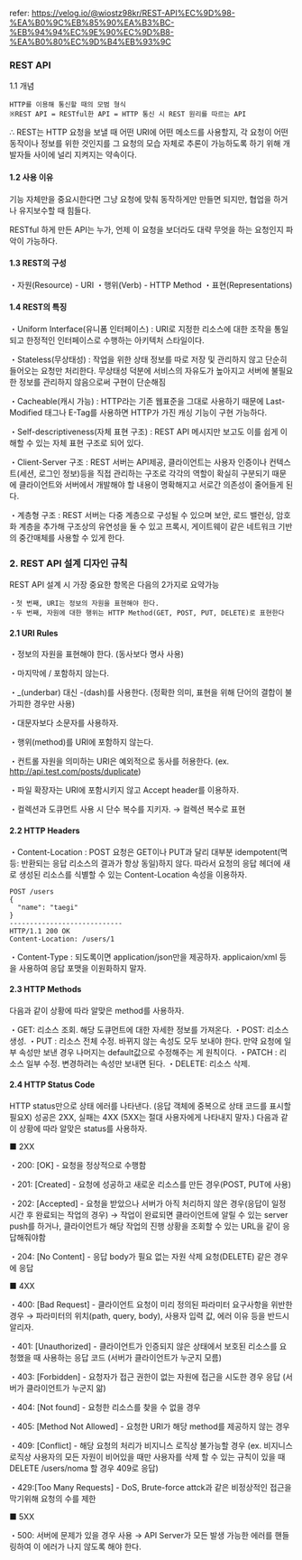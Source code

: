 refer: https://velog.io/@wiostz98kr/REST-API%EC%9D%98-%EA%B0%9C%EB%85%90%EA%B3%BC-%EB%94%94%EC%9E%90%EC%9D%B8-%EA%B0%80%EC%9D%B4%EB%93%9C

### REST API

1.1 개념
```
HTTP를 이용해 통신할 때의 모범 형식
※REST API = RESTful한 API = HTTP 통신 시 REST 원리를 따르는 API
```

∴ REST는 HTTP 요청을 보낼 때 어떤 URI에 어떤 메소드를 사용할지, 각 요청이 어떤 동작이나 정보를 위한 것인지를 
그 요청의 모습 자체로 추론이 가능하도록 하기 위해 개발자들 사이에 널리 지켜지는 약속이다.  


#### 1.2 사용 이유
기능 자체만을 중요시한다면 그냥 요청에 맞춰 동작하게만 만들면 되지만, 협업을 하거나 유지보수할 때 힘들다.

RESTful 하게 만든 API는 누가, 언제 이 요청을 보더라도 대략 무엇을 하는 요청인지 파악이 가능하다.  




#### 1.3 REST의 구성
・자원(Resource) - URI
・행위(Verb) - HTTP Method
・표현(Representations)



#### 1.4 REST의 특징
・Uniform Interface(유니폼 인터페이스)
: URI로 지정한 리소스에 대한 조작을 통일되고 한정적인 인터페이스로 수행하는 아키텍처 스타일이다.

・Stateless(무상태성)
: 작업을 위한 상태 정보를 따로 저장 및 관리하지 않고 단순히 들어오는 요청만 처리한다. 무상태성 덕분에 서비스의 자유도가 높아지고 서버에 불필요한 정보를 관리하지 않음으로써 구현이 단순해짐

・Cacheable(캐시 가능)
: HTTP라는 기존 웹표준을 그대로 사용하기 때문에 Last-Modified 태그나 E-Tag를 사용하면 HTTP가 가진 캐싱 기능이 구현 가능하다.

・Self-descriptiveness(자체 표현 구조)
: REST API 메시지만 보고도 이를 쉽게 이해할 수 있는 자체 표현 구조로 되어 있다.

・Client-Server 구조
: REST 서버는 API제공, 클라이언트는 사용자 인증이나 컨텍스트(세션, 로그인 정보)등을 직접 관리하는 구조로 각각의 역할이 확실히 구분되기 때문에 클라이언트와 서버에서 개발해야 할 내용이 명확해지고 서로간 의존성이 줄어들게 된다.

・계층형 구조
: REST 서버는 다중 계층으로 구성될 수 있으며 보안, 로드 밸런싱, 암호화 계층을 추가해 구조상의 유연성을 둘 수 있고 프록시, 게이트웨이 같은 네트워크 기반의 중간매체를 사용할 수 있게 한다.


### 2. REST API 설계 디자인 규칙
REST API 설계 시 가장 중요한 항목은 다음의 2가지로 요약가능
```
・첫 번째, URI는 정보의 자원을 표현해야 한다.
・두 번째, 자원에 대한 행위는 HTTP Method(GET, POST, PUT, DELETE)로 표현한다
```


#### 2.1 URI Rules
・정보의 자원을 표현해야 한다. (동사보다 명사 사용)

・마지막에 / 포함하지 않는다.

・_(underbar) 대신 -(dash)를 사용한다. (정확한 의미, 표현을 위해 단어의 결합이 불가피한 경우만 사용)

・대문자보다 소문자를 사용하자.

・행위(method)를 URI에 포함하지 않는다.

・컨트롤 자원을 의미하는 URI은 예외적으로 동사를 허용한다.
(ex. http://api.test.com/posts/duplicate)

・파일 확장자는 URI에 포함시키지 않고 Accept header를 이용하자.

・컬렉션과 도큐먼트 사용 시 단수 복수를 지키자. → 컬렉션 복수로 표현


#### 2.2 HTTP Headers
・Content-Location
: POST 요청은 GET이나 PUT과 달리 대부분 idempotent(멱등: 반환되는 응답 리소스의 결과가 항상 동일)하지 않다. 따라서 요청의 응답 헤더에 새로 생성된 리소스를 식별할 수 있는 Content-Location 속성을 이용하자.
```
POST /users
{
  "name": "taegi"
}
----------------------------
HTTP/1.1 200 OK
Content-Location: /users/1
```

・Content-Type
: 되도록이면 application/json만을 제공하자. applicaion/xml 등을 사용하여 응답 포맷을 이원화하지 말자.


#### 2.3 HTTP Methods
다음과 같이 상황에 따라 알맞은 method를 사용하자.

・GET: 리소스 조회. 해당 도큐먼트에 대한 자세한 정보를 가져온다.
・POST: 리소스 생성.
・PUT : 리소스 전체 수정. 바뀌지 않는 속성도 모두 보내야 한다. 만약 요청에 일부 속성만 보낸 경우 나머지는 default값으로 수정해주는 게 원칙이다.
・PATCH : 리소스 일부 수정. 변경하려는 속성만 보내면 된다.
・DELETE: 리소스 삭제.


#### 2.4 HTTP Status Code
HTTP status만으로 상태 에러를 나타낸다. (응답 객체에 중복으로 상태 코드를 표시할 필요X)
성공은 2XX, 실패는 4XX (5XX는 절대 사용자에게 나타내지 말자.)
다음과 같이 상황에 따라 알맞은 status를 사용하자.


■ 2XX

・200: [OK] - 요청을 정상적으로 수행함

・201: [Created] - 요청에 성공하고 새로운 리소스를 만든 경우(POST, PUT에 사용)

・202: [Accepted] - 요청을 받았으나 서버가 아직 처리하지 않은 경우(응답이 일정 시간 후 완료되는 작업의 경우)
→ 작업이 완료되면 클라이언트에 알릴 수 있는 server push를 하거나, 클라이언트가 해당 작업의 진행 상황을 조회할 수 있는 URL을 같이 응답해줘야함

・204: [No Content] - 응답 body가 필요 없는 자원 삭제 요청(DELETE) 같은 경우에 응답


■ 4XX

・400: [Bad Request] - 클라이언트 요청이 미리 정의된 파라미터 요구사항을 위반한 경우
→ 파라미터의 위치(path, query, body), 사용자 입력 값, 에러 이유 등을 반드시 알리자.

・401: [Unauthorized] - 클라이언트가 인증되지 않은 상태에서 보호된 리소스를 요청했을 때 사용하는 응답 코드 (서버가 클라이언트가 누군지 모름)

・403: [Forbidden] - 요청자가 접근 권한이 없는 자원에 접근을 시도한 경우 응답 (서버가 클라이언트가 누군지 앎)

・404: [Not found] - 요청한 리소스를 찾을 수 없을 경우

・405: [Method Not Allowed] - 요청한 URI가 해당 method를 제공하지 않는 경우

・409: [Conflict] - 해당 요청의 처리가 비지니스 로직상 불가능할 경우
(ex. 비지니스 로직상 사용자의 모든 자원이 비어있을 때만 사용자를 삭제 할 수 있는 규칙이 있을 때 DELETE /users/noma 할 경우 409로 응답)

・429:[Too Many Requests] - DoS, Brute-force attck과 같은 비정상적인 접근을 막기위해 요청의 수를 제한



■ 5XX

・500: 서버에 문제가 있을 경우 사용 → API Server가 모든 발생 가능한 에러를 핸들링하여 이 에러가 나지 않도록 해야 한다.

